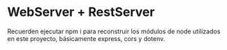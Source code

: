 # WebServer + RestServer

Recuerden ejecutar npm i para reconstruir los módulos de node utilizados en este proyecto, básicamente express, cors y dotenv.

